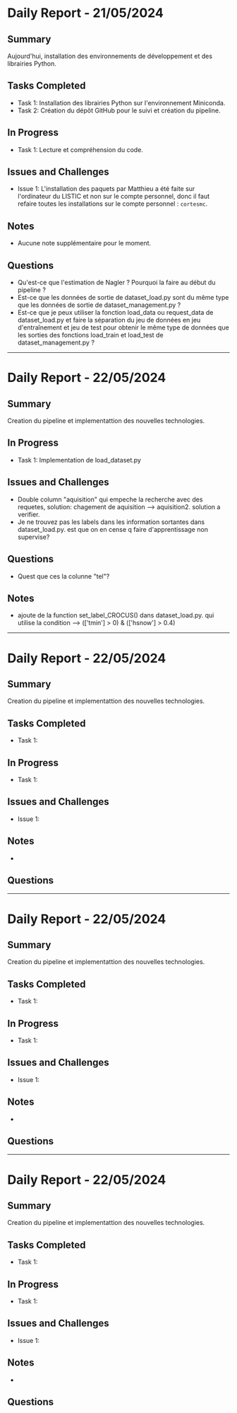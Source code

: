 # Daily Report - 21/05/2024

## Summary
Aujourd'hui, installation des environnements de développement et des librairies Python.

## Tasks Completed
- Task 1: Installation des librairies Python sur l'environnement Miniconda.
- Task 2: Création du dépôt GitHub pour le suivi et création du pipeline.

## In Progress
- Task 1: Lecture et compréhension du code.

## Issues and Challenges
- Issue 1: L'installation des paquets par Matthieu a été faite sur l'ordinateur du LISTIC et non sur le compte personnel, donc il faut refaire toutes les installations sur le compte personnel : `cortesmc`.

## Notes
- Aucune note supplémentaire pour le moment.

## Questions
- Qu'est-ce que l'estimation de Nagler ? Pourquoi la faire au début du pipeline ?
- Est-ce que les données de sortie de dataset_load.py sont du même type que les données de sortie de dataset_management.py ?
- Est-ce que je peux utiliser la fonction load_data ou request_data de dataset_load.py et faire la séparation du jeu de données en jeu d'entraînement et jeu de test pour obtenir le même type de données que les sorties des fonctions load_train et load_test de dataset_management.py ?

---


# Daily Report - 22/05/2024

## Summary
Creation du pipeline et implementattion des nouvelles technologies.

## In Progress
- Task 1: Implementation de load_dataset.py

## Issues and Challenges
- Double column "aquisition" qui empeche la recherche avec des requetes, solution: chagement de aquisition --> aquisition2. solution a verifier.
- Je ne trouvez pas les labels dans les information sortantes dans dataset_load.py. est que on en cense q faire d'apprentissage non supervise?

## Questions
- Quest que ces la colunne "tel"?

## Notes
- ajoute de la function set_label_CROCUS() dans dataset_load.py. qui utilise la condition  -->  (['tmin'] > 0) & (['hsnow'] > 0.4)

---


# Daily Report - 22/05/2024

## Summary
Creation du pipeline et implementattion des nouvelles technologies.

## Tasks Completed
- Task 1: 

## In Progress
- Task 1: 

## Issues and Challenges
- Issue 1: 

## Notes
-

## Questions

---


# Daily Report - 22/05/2024

## Summary
Creation du pipeline et implementattion des nouvelles technologies.

## Tasks Completed
- Task 1: 

## In Progress
- Task 1: 

## Issues and Challenges
- Issue 1: 

## Notes
-

## Questions

---


# Daily Report - 22/05/2024

## Summary
Creation du pipeline et implementattion des nouvelles technologies.

## Tasks Completed
- Task 1: 

## In Progress
- Task 1: 

## Issues and Challenges
- Issue 1: 

## Notes
-

## Questions